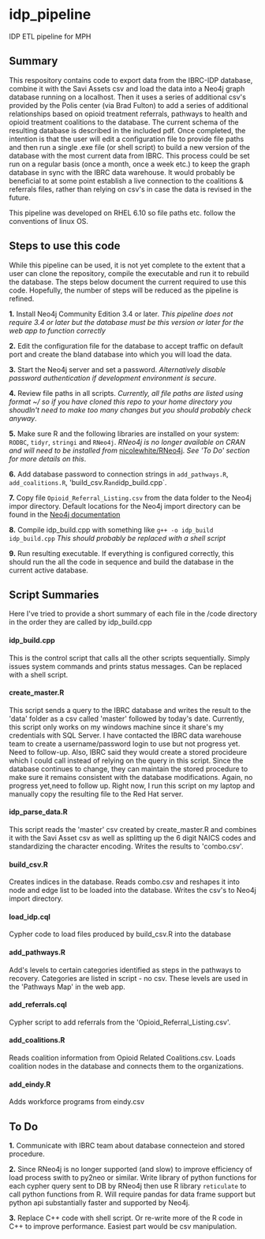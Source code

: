 # idp_pipeline
IDP ETL pipeline for MPH

## Summary
This respository contains code to export data from the IBRC-IDP database, combine it with the Savi Assets csv and load the data into a Neo4j graph database running on a localhost. Then it uses a series of additional csv's provided by the Polis center (via Brad Fulton) to add a series of additional relationships based on opioid treatment referrals, pathways to health and opioid treatment coalitions to the database. The current schema of the resulting database is described in the included pdf. 
Once completed, the intention is that the user will edit a configuration file to provide file paths and then run a single .exe file (or shell script) to build a new version of the database with the most current data from IBRC. This process could be set run on a regular basis (once a month, once a week etc.) to keep the graph database in sync with the IBRC data warehouse. It would probably be beneficial to at some point establish a live connection to the coalitions & referrals files, rather than relying on csv's in case the data is revised in the future. 

This pipeline was developed on RHEL 6.10 so file paths etc. follow the conventions of linux OS. 


## Steps to use this code
While this pipeline can be used, it is not yet complete to the extent that a user can clone the repository, compile the executable and run it to rebuild the database. The steps below document the current required to use this code. Hopefully, the number of steps will be reduced as the pipeline is refined. 

**1.** Install Neo4j Community Edition 3.4 or later. *This pipeline does not require 3.4 or later but the database must be this version or later for the web app to function correctly*

**2.** Edit the configuration file for the database to accept traffic on default port and create the bland database into which you will load the data.

**3.** Start the Neo4j server and set a password. *Alternatively disable password authentication if development environment is secure*.

**4.** Review file paths in all scripts. *Currently, all file paths are listed using format ~/ so if you have cloned this repo to your home directory you shoudln't need to make too many changes but you should probably check anyway*.

**5.** Make sure R and the following libraries are installed on your system: `RODBC`, `tidyr`, `stringi` and `RNeo4j`. *RNeo4j is no longer available on CRAN and will need to be installed from* [nicolewhite/RNeo4j](https://github.com/nicolewhite/RNeo4j). *See 'To Do' section for more details on this*. 

**6.** Add database password to connection strings in `add_pathways.R`, `add_coalitions.R`, 'build_csv.R` and `idp_build.cpp`.

**7.** Copy file `Opioid_Referral_Listing.csv` from the data folder to the Neo4j impor directory. Default locations for the Neo4j import directory can be found in the [Neo4j documentation](https://neo4j.com/docs/operations-manual/current/configuration/file-locations/)

**8.** Compile idp_build.cpp with something like `g++ -o idp_build idp_build.cpp` *This should probably be replaced with a shell script*

**9.** Run resulting executable. If everything is configured correctly, this should run the all the code in sequence and build the database in the current active database. 


## Script Summaries
Here I've tried to provide a short summary of each file in the /code directory in the order they are called by idp_build.cpp

#### idp_build.cpp
This is the control script that calls all the other scripts sequentially. Simply issues system commands and prints status messages. Can be replaced with a shell script. 

#### create_master.R
This script sends a query to the IBRC database and writes the result to the 'data' folder as a csv called 'master' followed by today's date. Currently, this script only works on my windows machine since it share's my credentials with SQL Server. I have contacted the IBRC data warehouse team to create a username/password login to use but not progress yet. Need to follow-up. Also, IBRC said they would create a stored procideure which I could call instead of relying on the query in this script. Since the database continues to change, they can maintain the stored procedure to make sure it remains consistent with the database modifications. Again, no progress yet,need to follow up. Right now, I run this script on my laptop and manually copy the resulting file to the Red Hat server. 

#### idp_parse_data.R
This script reads the 'master' csv created by create_master.R and combines it with the Savi Asset csv as well as splitting up the 6 digit NAICS codes and standardizing the character encoding. Writes the results to 'combo.csv'.

#### build_csv.R
Creates indices in the database. Reads combo.csv and reshapes it into node and edge list to be loaded into the database. Writes the csv's to Neo4j import directory. 

#### load_idp.cql
Cypher code to load files produced by build_csv.R into the database

#### add_pathways.R
Add's levels to certain categories identified as steps in the pathways to recovery. Categories are listed in script - no csv. These levels are used in the 'Pathways Map' in the web app. 

#### add_referrals.cql
Cypher script to add referrals from the 'Opioid_Referral_Listing.csv'. 

#### add_coalitions.R
Reads coalition information from Opioid Related Coalitions.csv. Loads coalition nodes in the database and connects them to the organizations. 

#### add_eindy.R
Adds workforce programs from eindy.csv


## To Do

**1.** Communicate with IBRC team about database connecteion and stored procedure. 

**2.** Since RNeo4j is no longer supported (and slow) to improve efficiency of load process swith to py2neo or similar. Write library of python functions for each cypher query sent to DB by RNeo4j then use R library `reticulate` to call python functions from R. Will require pandas for data frame support but python api substantially faster and supported by Neo4j. 

**3.** Replace C++ code with shell script. Or re-write more of the R code in C++ to improve performance. Easiest part would be csv manipulation.











